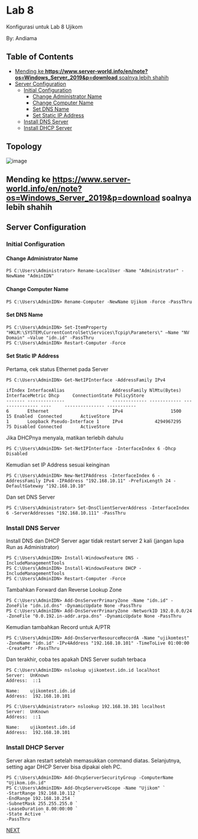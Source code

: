 # Lab 8
Konfigurasi untuk Lab 8 Ujikom

By: Andiama

## Table of Contents
- [Mending ke ******https://www.server-world.info/en/note?os=Windows_Server_2019&p=download****** soalnya lebih shahih](#mending-ke-------https---wwwserver-worldinfo-en-note-os-windows-server-2019-p-download-------soalnya-lebih-shahih)
- [Server Configuration](#server-configuration)
  * [Initial Configuration](#initial-configuration)
    + [Change Administrator Name](#change-administrator-name)
    + [Change Computer Name](#change-computer-name)
    + [Set DNS Name](#set-dns-name)
    + [Set Static IP Address](#set-static-ip-address)
  * [Install DNS Server](#install-dns-server)
  * [Install DHCP Server](#install-dhcp-server)

## Topology
![image](https://user-images.githubusercontent.com/100014814/160049895-6f7f0696-4831-49f7-bfd2-906fcc04538d.png)


## Mending ke ******https://www.server-world.info/en/note?os=Windows_Server_2019&p=download****** soalnya lebih shahih

## Server Configuration

### Initial Configuration

#### Change Administrator Name
```
PS C:\Users\Administrator> Rename-LocalUser -Name "Administrator" -NewName "AdminIDN" 
```
#### Change Computer Name
```
PS C:\Users\AdminIDN> Rename-Computer -NewName Ujikom -Force -PassThru 
```
#### Set DNS Name
```
PS C:\Users\AdminIDN> Set-ItemProperty "HKLM:\SYSTEM\CurrentControlSet\Services\Tcpip\Parameters\" –Name "NV Domain" –Value "idn.id" -PassThru 
PS C:\Users\AdminIDN> Restart-Computer -Force
```
#### Set Static IP Address
Pertama, cek status Ethernet pada Server
```
PS C:\Users\AdminIDN> Get-NetIPInterface -AddressFamily IPv4 

ifIndex InterfaceAlias                  AddressFamily NlMtu(Bytes) InterfaceMetric Dhcp     ConnectionState PolicyStore
------- --------------                  ------------- ------------ --------------- ----     --------------- -----------
6       Ethernet                        IPv4                  1500              15 Enabled  Connected       ActiveStore
1       Loopback Pseudo-Interface 1     IPv4            4294967295              75 Disabled Connected       ActiveStore

```

Jika DHCPnya menyala, matikan terlebih dahulu
```
PS C:\Users\AdminIDN> Set-NetIPInterface -InterfaceIndex 6 -Dhcp Disabled
```

Kemudian set IP Address sesuai keinginan
```
PS C:\Users\AdminIDN> New-NetIPAddress -InterfaceIndex 6 -AddressFamily IPv4 -IPAddress "192.168.10.11" -PrefixLength 24 -DefaultGateway "192.168.10.10" 
```
Dan set DNS Server
```
PS C:\Users\Administrator> Set-DnsClientServerAddress -InterfaceIndex 6 -ServerAddresses "192.168.10.111" -PassThru 
```
### Install DNS Server
Install DNS dan DHCP Server agar tidak restart server 2 kali (jangan lupa Run as Administrator)
```
PS C:\Users\AdminIDN> Install-WindowsFeature DNS -IncludeManagementTools 
PS C:\Users\AdminIDN> Install-WindowsFeature DHCP -IncludeManagementTools
PS C:\Users\AdminIDN> Restart-Computer -Force 
```

Tambahkan Forward dan Reverse Lookup Zone
```
PS C:\Users\AdminIDN> Add-DnsServerPrimaryZone -Name "idn.id" -ZoneFile "idn.id.dns" -DynamicUpdate None -PassThru
PS C:\Users\AdminIDN> Add-DnsServerPrimaryZone -NetworkID 192.0.0.0/24 -ZoneFile "0.0.192.in-addr.arpa.dns" -DynamicUpdate None -PassThru 
```

Kemudian tambahkan Record untuk A/PTR
```
PS C:\Users\AdminIDN> Add-DnsServerResourceRecordA -Name "ujikomtest" -ZoneName "idn.id" -IPv4Address "192.168.10.101" -TimeToLive 01:00:00 -CreatePtr -PassThru 
```

Dan terakhir, coba tes apakah DNS Server sudah terbaca
```
PS C:\Users\AdminIDN> nslookup ujikomtest.idn.id localhost 
Server:  UnKnown
Address:  ::1

Name:    ujikomtest.idn.id
Address:  192.168.10.101

PS C:\Users\Administrator> nslookup 192.168.10.101 localhost 
Server:  UnKnown
Address:  ::1

Name:    ujikomtest.idn.id
Address:  192.168.10.101
```
### Install DHCP Server

Server akan restart setelah memasukkan command diatas. Selanjutnya, setting agar DHCP Server bisa dipakai oleh PC.
```
PS C:\Users\AdminIDN> Add-DhcpServerSecurityGroup -ComputerName "Ujikom.idn.id" 
PS C:\Users\AdminIDN> Add-DhcpServerv4Scope -Name "Ujikom" `
-StartRange 192.168.10.112 `
-EndRange 192.168.10.254 `
-SubnetMask 255.255.255.0 `
-LeaseDuration 8.00:00:00 `
-State Active `
-PassThru 
```
[NEXT](https://github.com/ujikomidn/Ujikom-IDN-2022/blob/main/Configuration/Lab9.md)
